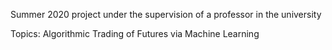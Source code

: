 Summer 2020 project under the supervision of a professor in the university

Topics: Algorithmic Trading of Futures via Machine Learning
